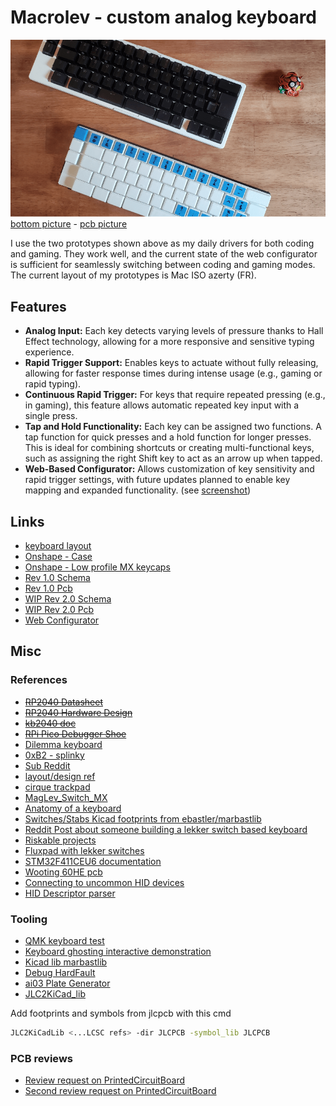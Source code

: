 # Macrolev - custom analog keyboard

![keyboard - picture from above](assets/keyboard-top.png)  
[bottom picture](assets/keyboard-bot.png) - [pcb picture](assets/pcb-bot.png)

I use the two prototypes shown above as my daily drivers for both coding and gaming. They work well, and the current state of the web configurator is sufficient for seamlessly switching between coding and gaming modes. The current layout of my prototypes is Mac ISO azerty (FR).

## Features

- **Analog Input:** Each key detects varying levels of pressure thanks to Hall Effect technology, allowing for a more responsive and sensitive typing experience.
- **Rapid Trigger Support:** Enables keys to actuate without fully releasing, allowing for faster response times during intense usage (e.g., gaming or rapid typing).
- **Continuous Rapid Trigger:** For keys that require repeated pressing (e.g., in gaming), this feature allows automatic repeated key input with a single press.
- **Tap and Hold Functionality:** Each key can be assigned two functions. A tap function for quick presses and a hold function for longer presses. This is ideal for combining shortcuts or creating multi-functional keys, such as assigning the right Shift key to act as an arrow up when tapped.
- **Web-Based Configurator:** Allows customization of key sensitivity and rapid trigger settings, with future updates planned to enable key mapping and expanded functionality. (see [screenshot](assets/web-configurator-screenshot.png))

## Links

- [keyboard layout](http://www.keyboard-layout-editor.com/#/gists/9dc992fd631d9f29cc5bdf738b10b4e4)
- [Onshape - Case](https://cad.onshape.com/documents/2af2025c576c4f084cb26625/w/9564bb1d9dfbd4b4af4294c8/e/e2406b8294380372b9116245)
- [Onshape - Low profile MX keycaps](https://cad.onshape.com/documents/93ff700fd3fbb6e9cde6f6e3)
- [Rev 1.0 Schema](https://kicanvas.org/?github=https%3A%2F%2Fgithub.com%2Fheiso%2Fmacrolev%2Fblob%2Fmain%2Fkicad%2FRev%25201.0%2Fmacrolev.kicad_sch)
- [Rev 1.0 Pcb](https://kicanvas.org/?github=https%3A%2F%2Fgithub.com%2Fheiso%2Fmacrolev%2Fblob%2Fmain%2Fkicad%2FRev%25201.0%2Fmacrolev.kicad_pcb)
- [WIP Rev 2.0 Schema](https://kicanvas.org/?github=https%3A%2F%2Fgithub.com%2Fheiso%2Fmacrolev%2Fblob%2Fmain%2Fkicad%2FRev%25202.0%2Flayout_board%2Flayout_board.kicad_sch)
- [WIP Rev 2.0 Pcb](https://kicanvas.org/?github=https%3A%2F%2Fgithub.com%2Fheiso%2Fmacrolev%2Fblob%2Fmain%2Fkicad%2FRev%25202.0%2Flayout_board%2Flayout_board.kicad_pcb)
- [Web Configurator](https://heiso.github.io/macrolev/)

## Misc

### References

- ~~[RP2040 Datasheet](https://datasheets.raspberrypi.com/rp2040/rp2040-datasheet.pdf)~~
- ~~[RP2040 Hardware Design](https://datasheets.raspberrypi.com/rp2040/hardware-design-with-rp2040.pdf)~~
- ~~[kb2040 doc](https://learn.adafruit.com/adafruit-kb2040/downloads)~~
- ~~[RPi Pico Debugger Shoe](https://github.com/ShawnHymel/rpi-pico-debugger-shoe)~~
- [Dilemma keyboard](https://github.com/Bastardkb/Dilemma)
- [0xB2 - splinky](https://github.com/plut0nium/0xB2)
- [Sub Reddit](https://www.reddit.com/r/PrintedCircuitBoard/search/?q=rp2040&restrict_sr=1&sr_nsfw=&include_over_18=1)
- [layout/design ref](https://geekhack.org/index.php?topic=103671.0)
- [cirque trackpad](https://www.cirque.com/glidepoint-circle-trackpads)
- [MagLev_Switch_MX](https://github.com/famichu/MagLev_Switch_MX)
- [Anatomy of a keyboard](https://matt3o.com/anatomy-of-a-keyboard/)
- [Switches/Stabs Kicad footprints from ebastler/marbastlib](https://github.com/ebastler/marbastlib)
- [Reddit Post about someone building a lekker switch based keyboard](https://www.reddit.com/r/PrintedCircuitBoard/comments/152kt63/review_request_analog_hall_effect_75_iso_keyboard/)
- [Riskable projects](https://github.com/riskable)
- [Fluxpad with lekker switches](https://github.com/sssata/fluxpad)
- [STM32F411CEU6 documentation](https://www.st.com/en/microcontrollers-microprocessors/stm32f411ce.html#documentation)
- [Wooting 60HE pcb](https://github.com/heiso/macrolev/tree/main/ref/Wooting-60HE)
- [Connecting to uncommon HID devices](https://developer.chrome.com/articles/hid)
- [HID Descriptor parser](https://eleccelerator.com/usbdescreqparser/)

### Tooling

- [QMK keyboard test](https://config.qmk.fm/#/test)
- [Keyboard ghosting interactive demonstration](https://www.microsoft.com/applied-sciences/projects/anti-ghosting-demo)
- [Kicad lib marbastlib](https://github.com/ebastler/marbastlib)
- [Debug HardFault](https://interrupt.memfault.com/blog/cortex-m-hardfault-debug)
- [ai03 Plate Generator](https://kbplate.ai03.com/)
- [JLC2KiCad_lib](https://github.com/TousstNicolas/JLC2KiCad_lib)

Add footprints and symbols from jlcpcb with this cmd

```bash
JLC2KiCadLib <...LCSC refs> -dir JLCPCB -symbol_lib JLCPCB
```

### PCB reviews

- [Review request on PrintedCircuitBoard](https://www.reddit.com/r/PrintedCircuitBoard/comments/17hjp88/review_request_analog_keyboard)
- [Second review request on PrintedCircuitBoard](https://www.reddit.com/r/PrintedCircuitBoard/comments/17kqc2j/review_request_analog_keyboard_2/)
